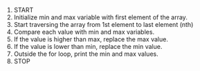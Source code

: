 1. START
2. Initialize min and max variable with first element of the array.
3. Start traversing the array from 1st element to last element (nth)
4. Compare each value with min and max variables.
5. If the value is higher than max, replace the max value.
6. If the value is lower than min, replace the min value.
7. Outside the for loop, print the min and max values.
8. STOP
